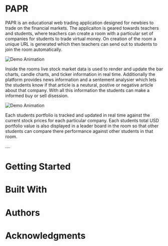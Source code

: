 # PAPR 

PAPR is an educational web trading application designed for newbies to trade on the financial markets. The applicaiton is geared towards teachers and students, where teachers can create a room with a particular set of companies for students to trade virtual money. On creation of the room a unique URL is generated which then teachers can send out to students to join the room automatically. 

![Demo Animation](../assets/createfourm.gif?raw=true)


Inside the rooms live stock market data is used to render and update the bar charts, candle charts, and ticker information in real time. Additionally the platform provides news information and a sentement analysier which lets the students know if that article is a neutural, postive or negative article about that company. With all this information the students can make a informed buy or sell disession. 

![Demo Animation](../assets/screencast.gif?raw=true)

Each students portfolio is tracked and updated in real time against the current stock prices for each particular company. Each students total USD portfolio value is also displayed in a leader board in the room so that other students can compare there performance against other students in that room.


....


# Getting Started


# Built With


# Authors


# Acknowledgments
